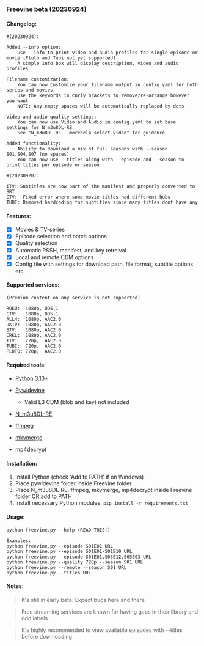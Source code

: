 ### Freevine beta (20230924)

#### Changelog:

    #(20230924):

    Added --info option:
        Use --info to print video and audio profiles for single episode or movie (Pluto and Tubi not yet supported)
        A simple info box will display description, video and audio profiles

    Filename customization:
        You can now customize your filename output in config.yaml for both series and movies
        Use the keywords in curly brackets to remove/re-arrange however you want
        NOTE: Any empty spaces will be automatically replaced by dots

    Video and audio quality settings:
        You can now use Video and Audio in config.yaml to set base settings for N_m3u8DL-RE
        See "N_m3u8DL-RE --morehelp select-video" for guidance

    Added functionality:
        Ability to download a mix of full seasons with --season S01,S04,S07 (no spaces)
        You can now use --titles along with --episode and --season to print titles per episode or season

    #(20230920):

    ITV: Subtitles are now part of the manifest and properly converted to SRT
    CTV:  Fixed error where some movie titles had different hubs
    TUBI: Removed hardcoding for subtitles since many titles dont have any

#### Features:

- [x] Movies & TV-series
- [x] Episode selection and batch options
- [x] Quality selection
- [x] Automatic PSSH, manifest, and key retreival 
- [x] Local and remote CDM options
- [x] Config file with settings for download path, file format, subtitle options etc.

#### Supported services:

    (Premium content on any service is not supported)

    ROKU:  1080p, DD5.1
    CTV:   1080p, DD5.1
    ALL4:  1080p, AAC2.0
    UKTV:  1080p, AAC2.0
    STV:   1080p, AAC2.0
    CRKL:  1080p, AAC2.0
    ITV:   720p,  AAC2.0
    TUBI:  720p,  AAC2.0
    PLUTO: 720p,  AAC2.0

#### Required tools:

* [Python 3.10+](https://www.python.org/)

* [Pywidevine](https://www.mediafire.com/file/y7o57xs6pazx0rc/pywidevine.zip/)

    * Valid L3 CDM (blob and key) not included

* [N_m3u8DL-RE](https://github.com/nilaoda/N_m3u8DL-RE/releases/)

* [ffmpeg](https://ffmpeg.org/)

* [mkvmerge](https://mkvtoolnix.download/downloads.html)

* [mp4decrypt](https://www.bento4.com/downloads/)

#### Installation:

1. Install Python (check 'Add to PATH' if on Windows)
2. Place pywidevine folder inside Freevine folder
3. Place N_m3u8DL-RE, ffmpeg, mkvmerge, mp4decrypt inside Freevine folder OR add to PATH
4. Install necessary Python modules: `pip install -r requirements.txt`

#### Usage:

    python freevine.py --help (READ THIS!)

    Examples:
    python freevine.py --episode S01E01 URL
    python freevine.py --episode S01E01-S01E10 URL
    python freevine.py --episode S01E01,S03E12,S05E03 URL
    python freevine.py --quality 720p --season S01 URL
    python freevine.py --remote --season S01 URL
    python freevine.py --titles URL

#### Notes:

> It's still in early beta. Expect bugs here and there

> Free streaming services are known for having gaps in their library and odd labels

> It's highly recommended to view available episodes with --titles before downloading

    

